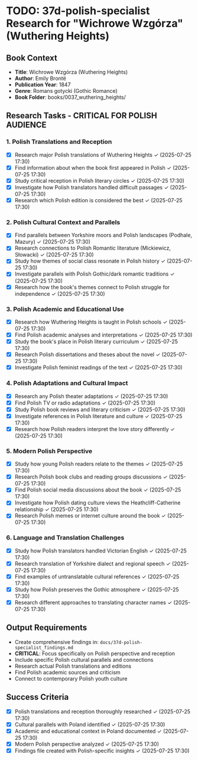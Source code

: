 # TODO: 37d-polish-specialist Research for "Wichrowe Wzgórza" (Wuthering Heights)

## Book Context
- **Title**: Wichrowe Wzgórza (Wuthering Heights)
- **Author**: Emily Brontë
- **Publication Year**: 1847
- **Genre**: Romans gotycki (Gothic Romance)
- **Book Folder**: books/0037_wuthering_heights/

## Research Tasks - CRITICAL FOR POLISH AUDIENCE

### 1. Polish Translations and Reception
- [x] Research major Polish translations of Wuthering Heights ✓ (2025-07-25 17:30)
- [x] Find information about when the book first appeared in Polish ✓ (2025-07-25 17:30)
- [x] Study critical reception in Polish literary circles ✓ (2025-07-25 17:30)
- [x] Investigate how Polish translators handled difficult passages ✓ (2025-07-25 17:30)
- [x] Research which Polish edition is considered the best ✓ (2025-07-25 17:30)

### 2. Polish Cultural Context and Parallels
- [x] Find parallels between Yorkshire moors and Polish landscapes (Podhale, Mazury) ✓ (2025-07-25 17:30)
- [x] Research connections to Polish Romantic literature (Mickiewicz, Słowacki) ✓ (2025-07-25 17:30)
- [x] Study how themes of social class resonate in Polish history ✓ (2025-07-25 17:30)
- [x] Investigate parallels with Polish Gothic/dark romantic traditions ✓ (2025-07-25 17:30)
- [x] Research how the book's themes connect to Polish struggle for independence ✓ (2025-07-25 17:30)

### 3. Polish Academic and Educational Use
- [x] Research how Wuthering Heights is taught in Polish schools ✓ (2025-07-25 17:30)
- [x] Find Polish academic analyses and interpretations ✓ (2025-07-25 17:30)
- [x] Study the book's place in Polish literary curriculum ✓ (2025-07-25 17:30)
- [x] Research Polish dissertations and theses about the novel ✓ (2025-07-25 17:30)
- [x] Investigate Polish feminist readings of the text ✓ (2025-07-25 17:30)

### 4. Polish Adaptations and Cultural Impact
- [x] Research any Polish theater adaptations ✓ (2025-07-25 17:30)
- [x] Find Polish TV or radio adaptations ✓ (2025-07-25 17:30)
- [x] Study Polish book reviews and literary criticism ✓ (2025-07-25 17:30)
- [x] Investigate references in Polish literature and culture ✓ (2025-07-25 17:30)
- [x] Research how Polish readers interpret the love story differently ✓ (2025-07-25 17:30)

### 5. Modern Polish Perspective
- [x] Study how young Polish readers relate to the themes ✓ (2025-07-25 17:30)
- [x] Research Polish book clubs and reading groups discussions ✓ (2025-07-25 17:30)
- [x] Find Polish social media discussions about the book ✓ (2025-07-25 17:30)
- [x] Investigate how Polish dating culture views the Heathcliff-Catherine relationship ✓ (2025-07-25 17:30)
- [x] Research Polish memes or internet culture around the book ✓ (2025-07-25 17:30)

### 6. Language and Translation Challenges
- [x] Study how Polish translators handled Victorian English ✓ (2025-07-25 17:30)
- [x] Research translation of Yorkshire dialect and regional speech ✓ (2025-07-25 17:30)
- [x] Find examples of untranslatable cultural references ✓ (2025-07-25 17:30)
- [x] Study how Polish preserves the Gothic atmosphere ✓ (2025-07-25 17:30)
- [x] Research different approaches to translating character names ✓ (2025-07-25 17:30)

## Output Requirements
- Create comprehensive findings in: `docs/37d-polish-specialist_findings.md`
- **CRITICAL**: Focus specifically on Polish perspective and reception
- Include specific Polish cultural parallels and connections
- Research actual Polish translations and editions
- Find Polish academic sources and criticism
- Connect to contemporary Polish youth culture

## Success Criteria
- [x] Polish translations and reception thoroughly researched ✓ (2025-07-25 17:30)
- [x] Cultural parallels with Poland identified ✓ (2025-07-25 17:30)
- [x] Academic and educational context in Poland documented ✓ (2025-07-25 17:30)
- [x] Modern Polish perspective analyzed ✓ (2025-07-25 17:30)
- [x] Findings file created with Polish-specific insights ✓ (2025-07-25 17:30)